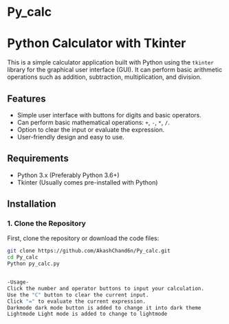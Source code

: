 # Py_calc
# Python Calculator with Tkinter

This is a simple calculator application built with Python using the `tkinter` library for the graphical user interface (GUI). It can perform basic arithmetic operations such as addition, subtraction, multiplication, and division.

## Features
- Simple user interface with buttons for digits and basic operators.
- Can perform basic mathematical operations: `+`, `-`, `*`, `/`.
- Option to clear the input or evaluate the expression.
- User-friendly design and easy to use.

## Requirements

- Python 3.x (Preferably Python 3.6+)
- Tkinter (Usually comes pre-installed with Python)

## Installation

### 1. Clone the Repository

First, clone the repository or download the code files:

```bash
git clone https://github.com/AkashChand6n/Py_calc.git
cd Py_calc
Python py_calc.py


-Usage-
Click the number and operator buttons to input your calculation.
Use the "C" button to clear the current input.
Click "=" to evaluate the current expression.
Darkmode dark mode button is added to change it into dark theme
Lightmode Light mode is added to change to lightmode
